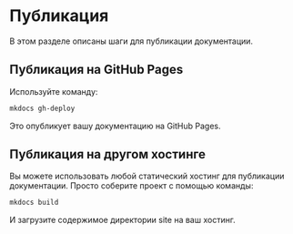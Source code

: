 # Публикация

В этом разделе описаны шаги для публикации документации.

## Публикация на GitHub Pages

Используйте команду:

```bash
mkdocs gh-deploy
```

Это опубликует вашу документацию на GitHub Pages.

## Публикация на другом хостинге

Вы можете использовать любой статический хостинг для публикации документации. Просто соберите проект с помощью команды:

```sh
mkdocs build
```

И загрузите содержимое директории site на ваш хостинг.